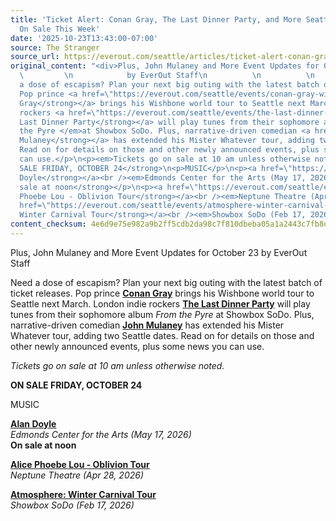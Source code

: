 ```yaml
---
title: 'Ticket Alert: Conan Gray, The Last Dinner Party, and More Seattle Events Going
  On Sale This Week'
date: '2025-10-23T13:43:00-07:00'
source: The Stranger
source_url: https://everout.com/seattle/articles/ticket-alert-conan-gray-the-last-dinner-party-and-more-seattle-events-going-on-sale-this-week/c6125/
original_content: "<div>Plus, John Mulaney and More Event Updates for October 23</div>\n
  \         \n            by EverOut Staff\n          \n          \n          \n            <p>Need
  a dose of escapism? Plan your next big outing with the latest batch of ticket releases.
  Pop prince <a href=\"https://everout.com/seattle/events/conan-gray-wishbone-world-tour/e220949/\"><strong>Conan
  Gray</strong></a> brings his Wishbone world tour to Seattle next March. London indie
  rockers <a href=\"https://everout.com/seattle/events/the-last-dinner-party-from-the-pyre-tour/e220625/\"><strong>The
  Last Dinner Party</strong></a> will play tunes from their sophomore album <em>From
  the Pyre </em>at Showbox SoDo. Plus, narrative-driven comedian <a href=\"https://everout.com/seattle/events/john-mulaney-mister-whatever/e220947/\"><strong>John
  Mulaney</strong></a> has extended his Mister Whatever tour, adding two Seattle dates.
  Read on for details on those and other newly announced events, plus some news you
  can use.</p>\n<p><em>Tickets go on sale at 10 am unless otherwise noted.</em></p>\n<strong>ON
  SALE FRIDAY, OCTOBER 24</strong>\n<p>MUSIC</p>\n<p><a href=\"https://everout.com/seattle/events/alan-doyle/e221219/\"><strong>Alan
  Doyle</strong></a><br /><em>Edmonds Center for the Arts (May 17, 2026)<br /></em><strong>On
  sale at noon</strong></p>\n<p><a href=\"https://everout.com/seattle/events/alice-phoebe-lou-oblivion-tour/e221036/\"><strong>Alice
  Phoebe Lou - Oblivion Tour</strong></a><br /><em>Neptune Theatre (Apr 28, 2026)</em></p>\n<p><a
  href=\"https://everout.com/seattle/events/atmosphere-winter-carnival-tour/e220996/\"><strong>Atmosphere:
  Winter Carnival Tour</strong></a><br /><em>Showbox SoDo (Feb 17, 2026)</em></p>"
content_checksum: 4e6d9e75e982a9b2ff5cdb2da98c7f810dbeba05a1a2443c7fb8d7e731221238
---
```


Plus, John Mulaney and More Event Updates for October 23
 by EverOut Staff 

Need a dose of escapism? Plan your next big outing with the latest batch of ticket releases. Pop prince [**Conan Gray**](https://everout.com/seattle/events/conan-gray-wishbone-world-tour/e220949/) brings his Wishbone world tour to Seattle next March. London indie rockers [**The Last Dinner Party**](https://everout.com/seattle/events/the-last-dinner-party-from-the-pyre-tour/e220625/) will play tunes from their sophomore album _From the Pyre_ at Showbox SoDo. Plus, narrative-driven comedian [**John Mulaney**](https://everout.com/seattle/events/john-mulaney-mister-whatever/e220947/) has extended his Mister Whatever tour, adding two Seattle dates. Read on for details on those and other newly announced events, plus some news you can use.

_Tickets go on sale at 10 am unless otherwise noted._

**ON SALE FRIDAY, OCTOBER 24**

MUSIC

[**Alan Doyle**](https://everout.com/seattle/events/alan-doyle/e221219/)  
_Edmonds Center for the Arts (May 17, 2026)_  
**On sale at noon**

[**Alice Phoebe Lou - Oblivion Tour**](https://everout.com/seattle/events/alice-phoebe-lou-oblivion-tour/e221036/)  
_Neptune Theatre (Apr 28, 2026)_

[**Atmosphere: Winter Carnival Tour**](https://everout.com/seattle/events/atmosphere-winter-carnival-tour/e220996/)  
_Showbox SoDo (Feb 17, 2026)_

